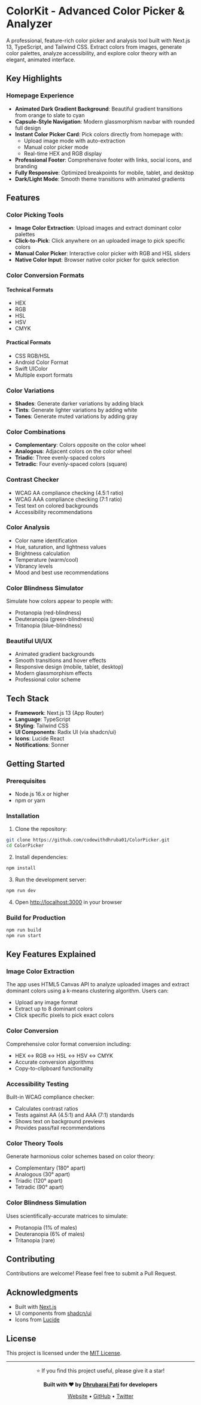 # ColorKit - Advanced Color Picker & Analyzer

A professional, feature-rich color picker and analysis tool built with Next.js 13, TypeScript, and Tailwind CSS. Extract colors from images, generate color palettes, analyze accessibility, and explore color theory with an elegant, animated interface.

## Key Highlights

### Homepage Experience
- **Animated Dark Gradient Background**: Beautiful gradient transitions from orange to slate to cyan
- **Capsule-Style Navigation**: Modern glassmorphism navbar with rounded full design
- **Instant Color Picker Card**: Pick colors directly from homepage with:
  - Upload image mode with auto-extraction
  - Manual color picker mode
  - Real-time HEX and RGB display
- **Professional Footer**: Comprehensive footer with links, social icons, and branding
- **Fully Responsive**: Optimized breakpoints for mobile, tablet, and desktop
- **Dark/Light Mode**: Smooth theme transitions with animated gradients

## Features

### Color Picking Tools
- **Image Color Extraction**: Upload images and extract dominant color palettes
- **Click-to-Pick**: Click anywhere on an uploaded image to pick specific colors
- **Manual Color Picker**: Interactive color picker with RGB and HSL sliders
- **Native Color Input**: Browser native color picker for quick selection

### Color Conversion Formats

#### Technical Formats
- HEX
- RGB
- HSL
- HSV
- CMYK

#### Practical Formats
- CSS RGB/HSL
- Android Color Format
- Swift UIColor
- Multiple export formats

### Color Variations
- **Shades**: Generate darker variations by adding black
- **Tints**: Generate lighter variations by adding white
- **Tones**: Generate muted variations by adding gray

### Color Combinations
- **Complementary**: Colors opposite on the color wheel
- **Analogous**: Adjacent colors on the color wheel
- **Triadic**: Three evenly-spaced colors
- **Tetradic**: Four evenly-spaced colors (square)

### Contrast Checker
- WCAG AA compliance checking (4.5:1 ratio)
- WCAG AAA compliance checking (7:1 ratio)
- Test text on colored backgrounds
- Accessibility recommendations

### Color Analysis
- Color name identification
- Hue, saturation, and lightness values
- Brightness calculation
- Temperature (warm/cool)
- Vibrancy levels
- Mood and best use recommendations

### Color Blindness Simulator
Simulate how colors appear to people with:
- Protanopia (red-blindness)
- Deuteranopia (green-blindness)
- Tritanopia (blue-blindness)


### Beautiful UI/UX
- Animated gradient backgrounds
- Smooth transitions and hover effects
- Responsive design (mobile, tablet, desktop)
- Modern glassmorphism effects
- Professional color scheme

## Tech Stack

- **Framework**: Next.js 13 (App Router)
- **Language**: TypeScript
- **Styling**: Tailwind CSS
- **UI Components**: Radix UI (via shadcn/ui)
- **Icons**: Lucide React
- **Notifications**: Sonner

## Getting Started

### Prerequisites
- Node.js 16.x or higher
- npm or yarn

### Installation

1. Clone the repository:
```bash
git clone https://github.com/codewithdhruba01/ColorPicker.git
cd ColorPicker
```

2. Install dependencies:
```bash
npm install
```

3. Run the development server:
```bash
npm run dev
```

4. Open [http://localhost:3000](http://localhost:3000) in your browser

### Build for Production

```bash
npm run build
npm run start
```

## Key Features Explained

### Image Color Extraction
The app uses HTML5 Canvas API to analyze uploaded images and extract dominant colors using a k-means clustering algorithm. Users can:
- Upload any image format
- Extract up to 8 dominant colors
- Click specific pixels to pick exact colors

### Color Conversion
Comprehensive color format conversion including:
- HEX ↔ RGB ↔ HSL ↔ HSV ↔ CMYK
- Accurate conversion algorithms
- Copy-to-clipboard functionality

### Accessibility Testing
Built-in WCAG compliance checker:
- Calculates contrast ratios
- Tests against AA (4.5:1) and AAA (7:1) standards
- Shows text on background previews
- Provides pass/fail recommendations

### Color Theory Tools
Generate harmonious color schemes based on color theory:
- Complementary (180° apart)
- Analogous (30° apart)
- Triadic (120° apart)
- Tetradic (90° apart)

### Color Blindness Simulation
Uses scientifically-accurate matrices to simulate:
- Protanopia (1% of males)
- Deuteranopia (6% of males)
- Tritanopia (rare)

## Contributing

Contributions are welcome! Please feel free to submit a Pull Request.

## Acknowledgments

- Built with [Next.js](https://nextjs.org/)
- UI components from [shadcn/ui](https://ui.shadcn.com/)
- Icons from [Lucide](https://lucide.dev/)

## License

This project is licensed under the [MIT License](LICENSE).

---

<div align="center">
   
⭐ If you find this project useful, please give it a star!

**Built with ❤️ by [Dhrubaraj Pati](https://codewithdhruba.vercel.app/) for developers**

[Website](https://codewithdhruba.vercel.app/) • [GitHub](https://github.com/codewithdhruba01) • [Twitter](https://x.com/codewithdhruba)

</div>
